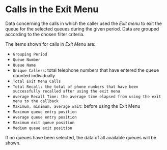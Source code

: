 # Calls in the Exit Menu

Data concerning the calls in which the caller used the
*Exit menu* to exit the queue for the selected queues
during the given period.
Data are grouped according to the chosen filter criteria.

The items shown for calls in *Exit Menu* are:

- `Grouping Period`
- `Queue Number`
- `Queue Name`
- `Unique Callers`: total telephone numbers that have entered the queue
counted individually
- `Total Exit Menu Calls`
- `Total Recall: the total of phone numbers that have been successfully recalled after using the exit menu`
- `Average Recall Time: the average time elapsed from using the exit menu to the callback`
- `Maximum, minimum, average wait`: before using the Exit Menu
- `Maximum queue entry position`
- `Average queue entry position`
- `Maximum exit queue position`
- `Medium queue exit position`

If no queues have been selected, the data of all available queues will 
be shown.
